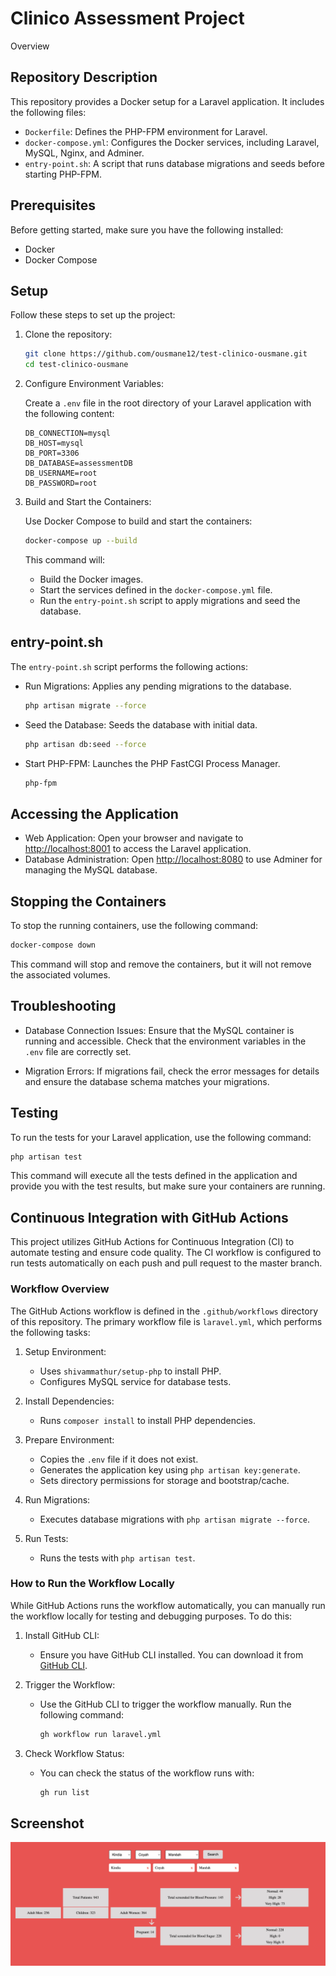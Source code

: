 # Clinico Assessment Project
Overview
## Repository Description

This repository provides a Docker setup for a Laravel application. It includes the following files:

- `Dockerfile`: Defines the PHP-FPM environment for Laravel.
- `docker-compose.yml`: Configures the Docker services, including Laravel, MySQL, Nginx, and Adminer.
- `entry-point.sh`: A script that runs database migrations and seeds before starting PHP-FPM.

## Prerequisites

Before getting started, make sure you have the following installed:

- Docker
- Docker Compose

## Setup

Follow these steps to set up the project:

1. Clone the repository:

    ```bash
    git clone https://github.com/ousmane12/test-clinico-ousmane.git
    cd test-clinico-ousmane
    ```

2. Configure Environment Variables:

    Create a `.env` file in the root directory of your Laravel application with the following content:

    ```env
    DB_CONNECTION=mysql
    DB_HOST=mysql
    DB_PORT=3306
    DB_DATABASE=assessmentDB
    DB_USERNAME=root
    DB_PASSWORD=root
    ```

3. Build and Start the Containers:

    Use Docker Compose to build and start the containers:

    ```bash
    docker-compose up --build
    ```

    This command will:

    - Build the Docker images.
    - Start the services defined in the `docker-compose.yml` file.
    - Run the `entry-point.sh` script to apply migrations and seed the database.

## entry-point.sh

The `entry-point.sh` script performs the following actions:

- Run Migrations: Applies any pending migrations to the database.

  ```bash
  php artisan migrate --force
  ```

- Seed the Database: Seeds the database with initial data.

  ```bash
  php artisan db:seed --force
  ```

- Start PHP-FPM: Launches the PHP FastCGI Process Manager.

  ```bash
  php-fpm
  ```

## Accessing the Application

- Web Application: Open your browser and navigate to [http://localhost:8001](http://localhost:8001) to access the Laravel application.
- Database Administration: Open [http://localhost:8080](http://localhost:8080) to use Adminer for managing the MySQL database.

## Stopping the Containers

To stop the running containers, use the following command:

```bash
docker-compose down
```

This command will stop and remove the containers, but it will not remove the associated volumes.

## Troubleshooting

- Database Connection Issues: Ensure that the MySQL container is running and accessible. Check that the environment variables in the `.env` file are correctly set.

- Migration Errors: If migrations fail, check the error messages for details and ensure the database schema matches your migrations.

## Testing

To run the tests for your Laravel application, use the following command:

```bash
php artisan test
```

This command will execute all the tests defined in the application and provide you with the test results, but make sure your containers are running.

## Continuous Integration with GitHub Actions

This project utilizes GitHub Actions for Continuous Integration (CI) to automate testing and ensure code quality. The CI workflow is configured to run tests automatically on each push and pull request to the master branch.

### Workflow Overview

The GitHub Actions workflow is defined in the `.github/workflows` directory of this repository. The primary workflow file is `laravel.yml`, which performs the following tasks:

1. Setup Environment:
    - Uses `shivammathur/setup-php` to install PHP.
    - Configures MySQL service for database tests.

2. Install Dependencies:
    - Runs `composer install` to install PHP dependencies.

3. Prepare Environment:
    - Copies the `.env` file if it does not exist.
    - Generates the application key using `php artisan key:generate`.
    - Sets directory permissions for storage and bootstrap/cache.

4. Run Migrations:
    - Executes database migrations with `php artisan migrate --force`.

5. Run Tests:
    - Runs the tests with `php artisan test`.

### How to Run the Workflow Locally

While GitHub Actions runs the workflow automatically, you can manually run the workflow locally for testing and debugging purposes. To do this:

1. Install GitHub CLI:
    - Ensure you have GitHub CLI installed. You can download it from [GitHub CLI](https://cli.github.com).

2. Trigger the Workflow:
    - Use the GitHub CLI to trigger the workflow manually. Run the following command:
      ```bash
      gh workflow run laravel.yml
      ```

3. Check Workflow Status:
    - You can check the status of the workflow runs with:
      ```bash
      gh run list
      ```

## Screenshot

![App Screenshot](result.png)